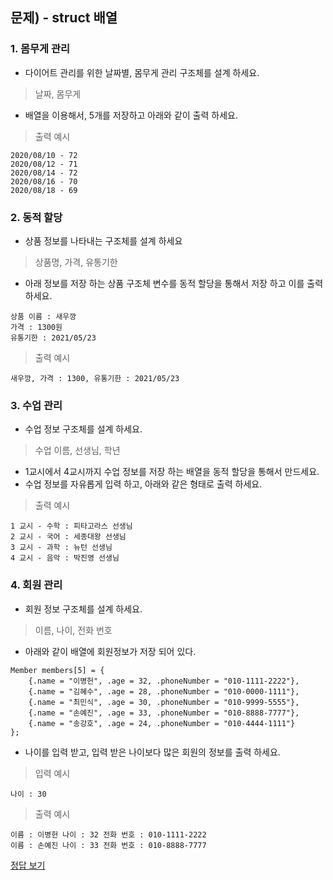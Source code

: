 ## 문제) - struct 배열

### 1. 몸무게 관리
* 다이어트 관리를 위한 날짜별, 몸무게 관리 구조체를 설계 하세요.   

> 날짜, 몸무게  

* 배열을 이용해서, 5개를 저장하고 아래와 같이 출력 하세요. 

> 출력 예시 

```
2020/08/10 - 72 
2020/08/12 - 71 
2020/08/14 - 72 
2020/08/16 - 70 
2020/08/18 - 69 
```

### 2. 동적 할당
* 상품 정보를 나타내는 구조체를 설계 하세요 

> 상품명, 가격, 유통기한

* 아래 정보를 저장 하는 상품 구조체 변수를 동적 할당을 통해서 저장 하고 이를 출력 하세요. 

```
상품 이름 : 새우깡 
가격 : 1300원 
유통기한 : 2021/05/23
```

> 출력 예시 

```
새우깡, 가격 : 1300, 유통기한 : 2021/05/23
``` 


### 3. 수업 관리 
* 수업 정보 구조체를 설계 하세요. 

> 수업 이름, 선생님, 학년

* 1교시에서 4교시까지 수업 정보를 저장 하는 배열을 동적 할당을 통해서 만드세요. 
* 수업 정보를 자유롭게 입력 하고, 아래와 같은 형태로 출력 하세요. 

>  출력 예시 

```
1 교시 - 수학 : 피타고라스 선생님
2 교시 - 국어 : 세종대왕 선생님
3 교시 - 과학 : 뉴턴 선생님
4 교시 - 음악 : 박진영 선생님
```


### 4. 회원 관리
* 회원 정보 구조체를 설계 하세요. 
> 이름, 나이, 전화 번호
* 아래와 같이 배열에 회원정보가 저장 되어 있다. 

```
Member members[5] = {
    {.name = "이병헌", .age = 32, .phoneNumber = "010-1111-2222"},
    {.name = "김혜수", .age = 28, .phoneNumber = "010-0000-1111"},
    {.name = "최민식", .age = 30, .phoneNumber = "010-9999-5555"},
    {.name = "손예진", .age = 33, .phoneNumber = "010-8888-7777"},
    {.name = "송강호", .age = 24, .phoneNumber = "010-4444-1111"}
};
```

* 나이를 입력 받고, 입력 받은 나이보다 많은 회원의 정보를 출력 하세요.

> 입력 예시 

```
나이 : 30
```

> 출력 예시 

```
이름 : 이병헌 나이 : 32 전화 번호 : 010-1111-2222
이름 : 손예진 나이 : 33 전화 번호 : 010-8888-7777
```


[정답 보기](test01.c)


